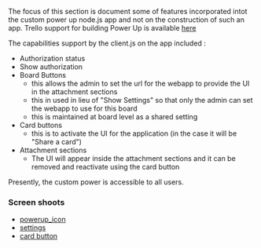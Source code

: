The focus of this section is document some of features incorporated intot the custom power up node.js app and not on the construction of such an app. Trello support for building Power Up is available [here](https://developer.atlassian.com/cloud/trello/guides/power-ups/your-first-power-up/)

The capabilities support by the client.js on the app included :
- Authorization status
- Show authorization
- Board Buttons
  - this allows the admin to set the url for the webapp to provide the UI in the attachment sections
  - this in used in lieu of "Show Settings" so that only the admin can set the webapp to use for this board
  - this is maintained at board level as a shared setting
- Card buttons
  - this is to activate the UI for the application (in the case it will be "Share a card")
- Attachment sections
  - The UI will appear inside the attachment sections and it can be removed and reactivate using the card button

Presently, the custom power is accessible to all users. 

### Screen shoots
- [powerup_icon](https://drive.google.com/file/d/1S3IPHkKkd1GfDC7Zc3lE9L57sFKD-G00/view?usp=sharing)
- [settings](https://drive.google.com/file/d/1ug64s7JSwxGkMUd1-qsndYKBZdsNz2Ek/view?usp=sharing)
- [card button](https://drive.google.com/file/d/1YDqBPcDRgidhXm6kEnC_U3VORgOBDHD_/view?usp=sharing)

